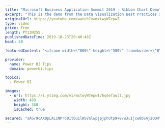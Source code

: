 ```yaml
---
title: "Microsoft Business Application Summit 2019 - Ribbon Chart Demo"
excerpt: "This is the demo from the Data Visualization Best Practices session BRK 3023 from the Microsoft Business Application Summit"
originalUrl: https://youtube.com/watch?v=mxtwyW7epwI
type: video
price: Free
length: PT13M25S
publishedDateTime: 2019-10-23T20:40:48Z
heat: 50

featuredContent: "<iframe width=\"800\" height=\"500\" frameborder=\"0\" src=\"https://www.youtube.com/embed/mxtwyW7epwI\" allow=\"accelerometer; autoplay; encrypted-media; gyroscope; picture-in-picture\" allowfullscreen></iframe>"

provider:
  name: Power BI Tips
  domain: powerbi.tips

topics:
  - Power BI

images:
  - url: https://i.ytimg.com/vi/mxtwyW7epwI/hqdefault.jpg
    width: 480
    height: 360
    isCached: true

secured: "sAG/9cAXUpLAL1NPro0ItOu1lH5ValwpjpjphUtp9+8/wJuIjcw0bSAj2OQ4YJdPuYcQOj3rx5Qic9XWgi1Osh6whOMR5VXdASzJSH+j89t3EXDzFcYuStGUB0IFX7m2zPzg+k8kJ/q6P43mBbetQKbMUSp/HW8jNGrDjlaSTZA6aWsSNdyf0BFreyNR5AeRII9RmmFEBnfGIemE3nbN5zAdmDfZvgEaGKCFHqn4gBvkAZ0Sj5onWOB1pK1IzEj8OX4ei4iN/5gvsasxURcJME+75jnyh5+TCBGUsXgUewei6zTqFPtNJovX3lWfOwgd3ZTdc/X6qd0aRxzF9utXlB+AHazFxenT4AMI1l4E8KCDqTUG5Zu1wITp0Wo9dFcFaqutJ/jmJJ8XNEs42krBc06q4m/9aI9Dd1Y74z+slPw=;fuzw7SmBce5/zrOpEpz9Xg=="
---
```


